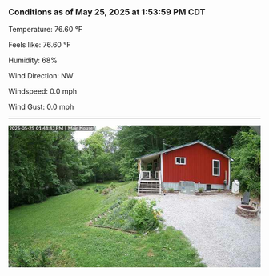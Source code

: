 ### Conditions as of May 25, 2025 at 1:53:59 PM CDT 

Temperature: 76.60 &deg;F

Feels like: 76.60 &deg;F

Humidity: 68%

Wind Direction: NW

Windspeed: 0.0 mph

Wind Gust: 0.0 mph

---

<img src="./images/latest.jpeg"/>

